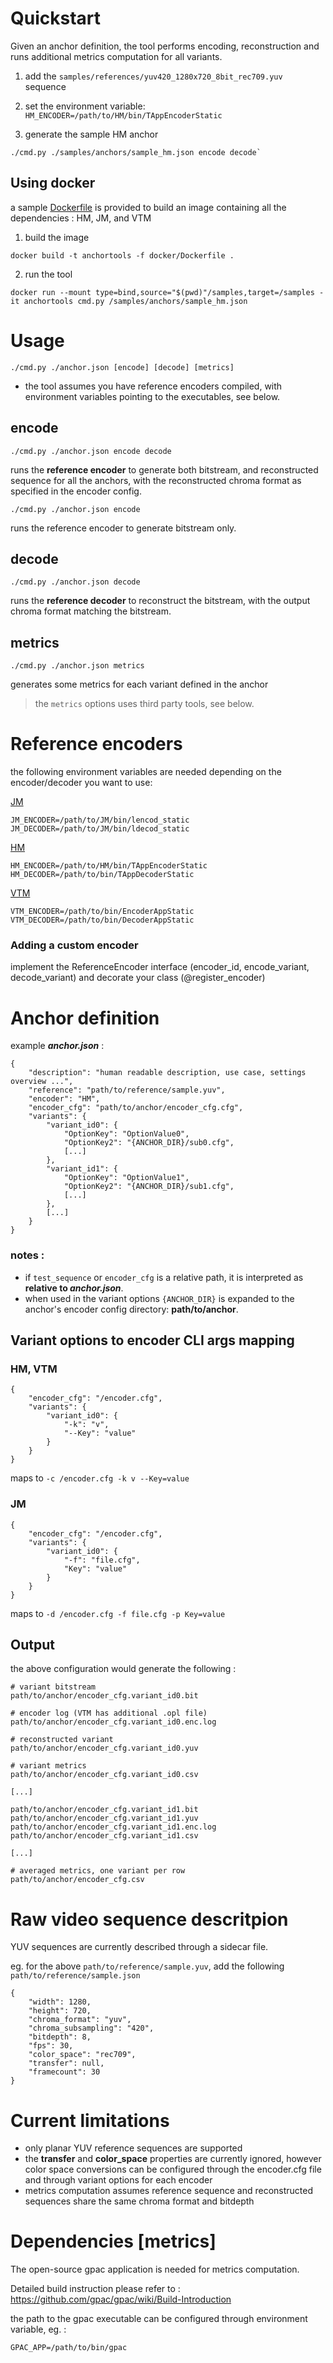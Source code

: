 
# Quickstart

Given an anchor definition, the tool performs encoding, reconstruction and runs additional metrics computation for all variants.

1. add the `samples/references/yuv420_1280x720_8bit_rec709.yuv` sequence

2. set the environment variable: `HM_ENCODER=/path/to/HM/bin/TAppEncoderStatic`

3. generate the sample HM anchor 
```
./cmd.py ./samples/anchors/sample_hm.json encode decode`
```

## Using docker 

a sample [Dockerfile](https://docs.docker.com/get-docker/) is provided to build an image containing all the dependencies : HM, JM, and VTM

1. build the image 
```
docker build -t anchortools -f docker/Dockerfile .
```
2. run the tool 
```
docker run --mount type=bind,source="$(pwd)"/samples,target=/samples -it anchortools cmd.py /samples/anchors/sample_hm.json
```


# Usage

```
./cmd.py ./anchor.json [encode] [decode] [metrics]
```

- the tool assumes you have reference encoders compiled, with environment variables pointing to the executables, see below.


## encode

```
./cmd.py ./anchor.json encode decode
```

runs the **reference encoder** to generate both bitstream, and reconstructed sequence for all the anchors, with the reconstructed chroma format as specified in the encoder config.

```
./cmd.py ./anchor.json encode
```

runs the reference encoder to generate bitstream only.


## decode

```
./cmd.py ./anchor.json decode
```

runs the **reference decoder** to reconstruct the bitstream, with the output chroma format matching the bitstream.


## metrics 

```
./cmd.py ./anchor.json metrics
```

generates some metrics for each variant defined in the anchor

> the `metrics` options uses third party tools, see below.



# Reference encoders 

the following environment variables are needed depending on the encoder/decoder you want to use:

[JM](https://vcgit.hhi.fraunhofer.de/jct-vc/JM)
```
JM_ENCODER=/path/to/JM/bin/lencod_static
JM_DECODER=/path/to/JM/bin/ldecod_static
```

[HM](https://vcgit.hhi.fraunhofer.de/jct-vc/HM)
```
HM_ENCODER=/path/to/HM/bin/TAppEncoderStatic
HM_DECODER=/path/to/bin/TAppDecoderStatic
```

[VTM](https://vcgit.hhi.fraunhofer.de/jvet/VVCSoftware_VTM)
```
VTM_ENCODER=/path/to/bin/EncoderAppStatic
VTM_DECODER=/path/to/bin/DecoderAppStatic
```

### Adding a custom encoder

implement the ReferenceEncoder interface (encoder_id, encode_variant, decode_variant) and decorate your class (@register_encoder)




# Anchor definition

example ***anchor.json*** :
```
{
    "description": "human readable description, use case, settings overview ...",
    "reference": "path/to/reference/sample.yuv",
    "encoder": "HM",
    "encoder_cfg": "path/to/anchor/encoder_cfg.cfg",
    "variants": {
        "variant_id0": {
            "OptionKey": "OptionValue0",
            "OptionKey2": "{ANCHOR_DIR}/sub0.cfg",
            [...]
        },
        "variant_id1": {
            "OptionKey": "OptionValue1",
            "OptionKey2": "{ANCHOR_DIR}/sub1.cfg",
            [...]
        },
        [...]
    }
}
```

### notes :
- if `test_sequence` or `encoder_cfg` is a relative path, it is interpreted as **relative to *anchor.json***.
- when used in the variant options `{ANCHOR_DIR}` is expanded to the anchor's encoder config directory: **path/to/anchor**.

## Variant options to encoder CLI args mapping

### **HM**, **VTM**
```
{
    "encoder_cfg": "/encoder.cfg",
    "variants": {
        "variant_id0": {
            "-k": "v",
            "--Key": "value"
        }
    }
}
```
maps to `-c /encoder.cfg -k v --Key=value`

### **JM**
```
{
    "encoder_cfg": "/encoder.cfg",
    "variants": {
        "variant_id0": {
            "-f": "file.cfg",
            "Key": "value"
        }
    }
}
```
maps to `-d /encoder.cfg -f file.cfg -p Key=value`




## **Output**

the above configuration would generate the following :
```
# variant bitstream
path/to/anchor/encoder_cfg.variant_id0.bit

# encoder log (VTM has additional .opl file)
path/to/anchor/encoder_cfg.variant_id0.enc.log

# reconstructed variant
path/to/anchor/encoder_cfg.variant_id0.yuv

# variant metrics
path/to/anchor/encoder_cfg.variant_id0.csv

[...]

path/to/anchor/encoder_cfg.variant_id1.bit
path/to/anchor/encoder_cfg.variant_id1.yuv
path/to/anchor/encoder_cfg.variant_id1.enc.log
path/to/anchor/encoder_cfg.variant_id1.csv

[...]

# averaged metrics, one variant per row
path/to/anchor/encoder_cfg.csv
```


# Raw video sequence descritpion

YUV sequences are currently described through a sidecar file.

eg. for the above `path/to/reference/sample.yuv`, add the following `path/to/reference/sample.json`

```
{
    "width": 1280,
    "height": 720,
    "chroma_format": "yuv",
    "chroma_subsampling": "420",
    "bitdepth": 8,
    "fps": 30,
    "color_space": "rec709",
    "transfer": null,
    "framecount": 30
}
```

# Current limitations
- only planar YUV reference sequences are supported
- the **transfer** and **color_space** properties are currently ignored, however color space conversions can be configured through the encoder.cfg file and through variant options for each encoder
- metrics computation assumes reference sequence and reconstructed sequences share the same chroma format and bitdepth


# Dependencies [metrics]

The open-source gpac application is needed for metrics computation.

Detailed build instruction please refer to : https://github.com/gpac/gpac/wiki/Build-Introduction

the path to the gpac executable can be configured through environment variable, eg. :
```
GPAC_APP=/path/to/bin/gpac
```



